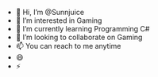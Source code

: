 - 👋 Hi, I’m @Sunnjuice
- 👀 I’m interested in Gaming
- 🌱 I’m currently learning Programming C#
- 💞️ I’m looking to collaborate on Gaming
- 📫 You can reach to me anytime
- 😄 
- ⚡ 

<!---
Sunnjuice/Sunnjuice is a ✨ special ✨ repository because its `README.md` (this file) appears on your GitHub profile.
You can click the Preview link to take a look at your changes.
--->
